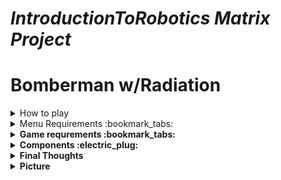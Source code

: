 # _IntroductionToRobotics Matrix Project_
# Bomberman w/Radiation

<details>
  <summary>How to play</summary>
  It is inspired from the original Bomberman game. The concept of rooms is implemented, which means that at each level, you unlock a room (total no. of 4 rooms).
  
  * Levels:
    * Level 1: You just have to explode each bomb. If you are in the exploding diststance, the game ends.
    * Level 2: Now, an extra enemy is on the screen and he can kill the player.
    * Level 3: In 30 seconds you have to destroy as many walls as possible because a radiation will come. If the radiations finds the player in the room 3, he dies.
    * Level 4: There is an extra enemy; after you've blown all the walls, it displays a winning message and checks if you are in top 3.
  * Details:
    * The player can plant 2 bombs at the same time
    * The bombs that explode are the ones up, down, left and right at a distance of 1
    * If the Manhattan distance between player and bomb at the moment of explosion is 1, he gets killed by the bomb
    * The player can't access unlocked rooms. A room is unlocked when he is at a level >= roomIndex
    * To plant a bomb the player has to press the joystick button
    * The purpose is to finish the game ASAP
    * The game ends when all the walls are blown
    * The player can change his name and it will be saved to EEPROM
    
</details>
<details>
  <summary>Menu Requirements :bookmark_tabs:</summary>
  Create a menu for your game, emphasis on ‘the game. You should scroll on the LCD with the joystick. Remember you have quite a lot of flexibility here, but do not confuse that with a free ticket to slack off. The menu should include the following functionality:
  
* 1. <strong>Intro Message</strong> - When powering up a game, a greeting message should be shown for a few moments.
* 2. Should contain roughly the following categories:
* (a) <strong>Start game<strong/>, starts the initial level of your game
* (b) <strong>Highscore</strong>:
  *  Initially, we have 0.
  *  Update it when the game is done. Highest possible score should be achieved by starting at a higher level.
  *  Save the top 3+ values in EEPROM with name and score.
* (c) <strong>Settings</strong>:
  *  <strong>Enter name</strong>. The name should be shown in highscore. Maybe somewhere else, as well? You decide.
  *  <strong>LCD brightness control</strong> (mandatory, must change LED wire that’s directly connected to 5v). Save it to eeprom.
  *  <strong>Matrix brightness control</strong> (see function setIntesnity from the ledControl library). Make sure to display something on the matrix when selecting it. Save it to eeprom.
  *  <strong>Sounds on or off</strong>. Save it to eeprom.
  *  Extra stuff can include items specific to the game mechanics, or other settings such as chosen theme song etc. Again, save it to eeprom. You can even split the settings in 2: game settings and system settings.
* (d) <strong>About</strong>: should include details about the creator(s) of the game. At least game name, author and github link or user (use scrolling text?)
* (e) <strong>How to play</strong>: short and informative description
* 3. While playing the game: display all relevant info
  *  Lives
  *  Level
  *  Score
  *  Time?
  *  Player name?
  *  etc
* 4. Upon game ending:
  * Screen 1: a message such as ”Congratulations on reaching level/score X”. ”You did better than y people.” etc. Switches to screen 2 upon interaction (button press) or after a few moments.
  * Screen 2: display relevant game info: score, time, lives left etc. Must inform player if he/she beat the highscore. This menu should only be closed by the player, pressing a button.
</details>

<details>
  <summary>Game requrements :bookmark_tabs:</summary>
  The requimrements of the game:
  
* You must add basic sounds to the game (when ”eating” food, when dying, when finishing the level etc). Extra: add theme songs.
* Each level / instance should work on 16x16 matrix. You can apply the concept of visibility / fog of war (aka you only see 8x8 of the total 16x16 matrix, and you discover more as you move around) or you can use the concept of ”rooms”. Basically you will have 4 rooms that you need to go through on each level.
* It must be intuitive and fun to play.
* It must make sense in the current setup.
* You should have a feeling of progression in difficulty. Depending on the dynamic of the game, this is done in the same level or with multiple levels. You can make them progress dynamically or have a number of fixed levels with an endgame. Try to introduce some
randomness, though.
  
</details>

<details>
  <summary> Components :electric_plug:</h2> </summary>
  The components:
* 1xLCD  
  
* 1x joystick
  
* 1x 8x8 matrix
  
* 1x MAX7129
  
* 1x buzzer
  
* 1x potentiometer

*  resistors and wires

</details>

<details>
  <summary> Final Thoughts </summary>
  It was harder than expected to me, but i feel like doing this project helped me a lot. Even though all the functionalities are not perfect and may have bugs, I learned that modularisation of the code is essential. In a future projects i will learn from my mistakes. For example, at the beginning I added a single bomb. When i wanted to have multiple bombs, it was really hard for me to change the code and it took me hours. If i would've written a class at the beginning it would've been easier. All in all, I think this game makes me look smart and it is a pleasure to be able to work on things that people can use phisically.
</details>

<details>
  <summary>Picture</summary>
  ![image](https://github.com/stefanbrb10/arduino-bomberman/assets/35970743/a597ccaa-8b8c-4d13-a9b2-4fe316ad75ae)

</details>
  
</details>
